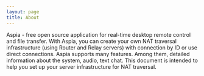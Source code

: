 ```yaml
---
layout: page
title: About
---
```


Aspia - free open source application for real-time desktop remote control and file transfer.
With Aspia, you can create your own NAT traversal infrastructure (using Router and Relay servers) with
connection by ID or use direct connections. Aspia supports many features. Among them, detailed information
about the system, audio, text chat.
This document is intended to help you set up your server infrastructure for NAT traversal.